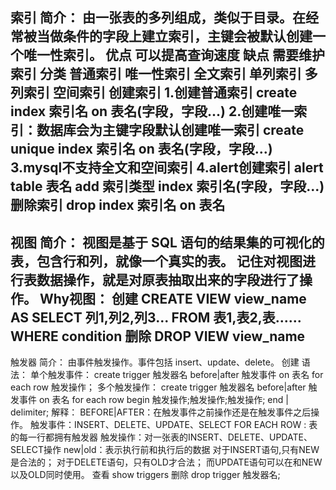 索引
    简介：
        由一张表的多列组成，类似于目录。在经常被当做条件的字段上建立索引，主键会被默认创建一个唯一性索引。
    优点
        可以提高查询速度
    缺点
        需要维护索引
    分类
        普通索引
        唯一性索引
        全文索引
        单列索引
        多列索引
        空间索引
    创建索引
        1.创建普通索引
            create index 索引名 on 表名(字段，字段...)
        2.创建唯一索引：数据库会为主键字段默认创建唯一索引
            create unique index 索引名 on 表名(字段，字段...)
        3.mysql不支持全文和空间索引
        4.alert创建索引
            alert table 表名 add 索引类型 index 索引名(字段，字段...)
    删除索引
       drop index 索引名 on 表名
----------------------------------------------------------------------------------------------------------------
视图
    简介：
        视图是基于 SQL 语句的结果集的可视化的表，包含行和列，就像一个真实的表。
        记住对视图进行表数据操作，就是对原表抽取出来的字段进行了操作。
    Why视图：
    创建
        CREATE VIEW view_name AS
        SELECT 列1,列2,列3...
        FROM 表1,表2,表......
        WHERE condition
    删除
        DROP VIEW view_name
----------------------------------------------------------------------------------------------------------------
触发器
    简介：
        由事件触发操作。事件包括 insert、update、delete。
    创建
        语法：
            单个触发事件：
                create trigger 触发器名 before|after 触发事件 on 表名 
                    for each row 
                    触发操作；
            多个触发操作：
                create trigger 触发器名 before|after 触发事件 on 表名 
                    for each row 
                    begin 
                        触发操作;触发操作;触发操作; 
                    end
                | delimiter;
        解释：
            BEFORE|AFTER：在触发事件之前操作还是在触发事件之后操作。
            触发事件：INSERT、DELETE、UPDATE、SELECT
            FOR EACH ROW : 表的每一行都拥有触发器
            触发操作：对一张表的INSERT、DELETE、UPDATE、SELECT操作
            new|old：表示执行前和执行后的数据
                对于INSERT语句,只有NEW是合法的；
                对于DELETE语句，只有OLD才合法；
                而UPDATE语句可以在和NEW以及OLD同时使用。
    查看
        show triggers
    删除
        drop trigger 触发器名; 